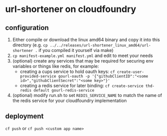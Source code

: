 # url-shortener on cloudfoundry

## configuration 

1. Either compile or download the linux amd64 binary and copy it into this directory (e.g. `cp ../../releases/url-shortener_linux_amd64/url-shortener .` if you compiled it yourself via make)
1. `cp manifest-example.yml manifest.yml` and edit to meet your needs
1. (optional) create any services that may be required for securing env variables or things like redis, for example:
   * creating a cups service to hold oauth keys: `cf create-user-provided-service gourl-oauth -p '{"githubClientID":"<some id>","githubClientSecret":"<some key>"}'`
   * creating a redis service for later binding: `cf create-service thd-redis default gourl-redis-service`
1. (optional) modify run.sh to set `REDIS_SERVICE_NAME` to match the name of the redis service for your cloudfoundry implementation

## deployment

`cf push` or `cf push <custom app name>`
